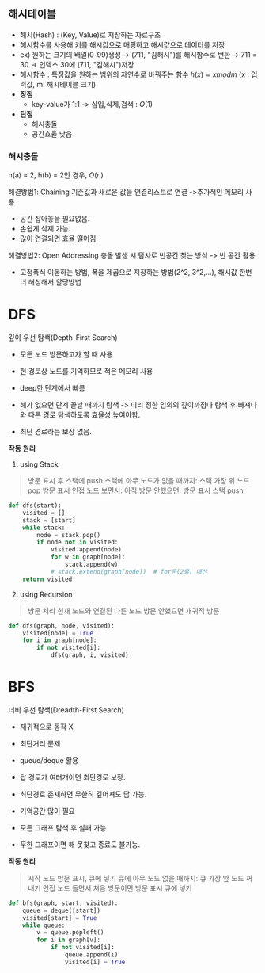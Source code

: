 ## 해시테이블

- 해시(Hash) : (Key, Value)로 저장하는 자료구조
- 해시함수를 사용해 키를 해시값으로 매핑하고 해시값으로 데이터를 저장
- ex) 원하는 크기의 배열(0-99)생성 → (711, "김해시")를 해시함수로 변환 → 711 = 30 → 인덱스 30에 (711, "김해시")저장
- 해시함수 : 특정값을 원하는 범위의 자연수로 바꿔주는 함수
	$h(x) = x mod m$ (x : 입력값, m: 해시테이블 크기)
- **장점**
	- key-value가 1:1 -> 삽입,삭제,검색 : $O(1)$
- **단점**
	- 해시충돌
	- 공간효율 낮음

### 해시충돌
h(a) = 2, h(b) = 2인 경우, $O(n)$

해결방법1: Chaining
기존값과 새로운 값을 연결리스트로 연결 ->추가적인 메모리 사용
- 공간 잡아놓을 필요없음.
- 손쉽게 삭제 가능.
- 많이 연결되면 효율 떨어짐.

해결방법2: Open Addressing
충돌 발생 시 탐사로 빈공간 찾는 방식 -> 빈 공간 활용
- 고정폭식 이동하는 방법, 폭을 제곱으로 저장하는 방법(2^2, 3^2,...), 해시값 한번 더 해싱해서 할당방법




# DFS
깊이 우선 탐색(Depth-First Search)

- 모든 노드 방문하고자 할 때 사용
- 현 경로상 노드를 기억하므로 적은 메모리 사용
- deep한 단계에서 빠름

- 해가 없으면 단계 끝날 때까지 탐색 -> 미리 정한 임의의 깊이까짐나 탐색 후 빠져나와 다른 경로 탐색하도록 효율성 높여야함.
- 최단 경로라는 보장 없음.

**작동 원리**
1) using Stack

> 방문 표시 후 스택에 push
스택에 아무 노드가 없을 때까지:
	스택 가장 위 노드 pop
	방문 표시
	인접 노드 보면서:
		아직 방문 안했으면:
			방문 표시
			스택 push

```python
def dfs(start):
	visited = []
	stack = [start]
	while stack:
		node = stack.pop()
		if node not in visited:
			visited.append(node)
			for w in graph[node]:
				stack.append(w)
			# stack.extend(graph[node])  # for문(2줄) 대신
	return visited
```			

2. using Recursion

> 방문 처리
현재 노드와 연결된 다른 노드
방문 안했으면
재귀적 방문

```python
def dfs(graph, node, visited):
	visited[node] = True
	for i in graph[node]:
		if not visited[i]:
			dfs(graph, i, visited)
```

# BFS
너비 우선 탐색(Dreadth-First Search)

- 재귀적으로 동작 X
- 최단거리 문제
- queue/deque 활용

- 답 경로가 여러개이면 최단경로 보장.
- 최단경로 존재하면 무한히 깊어져도 답 가능.

- 기억공간 많이 필요
- 모든 그래프 탐색 후 실패 가능
- 무한 그래프이면 해 못찾고 종료도 불가능.

**작동 원리**
> 시작 노드 방문 표시, 큐에 넣기
큐에 아무 노드 없을 때까지:
	큐 가장 앞 노드 꺼내기
	인접 노드 돌면서
		처음 방문이면
			방문 표시
			큐에 넣기

```python
def bfs(graph, start, visited):
	queue = deque([start])
	visited[start] = True
	while queue:
		v = queue.popleft()
		for i in graph[v]:
			if not visited[i]:
				queue.append(i)
				visited[i] = True
```			